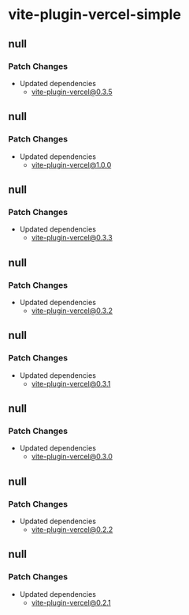 # vite-plugin-vercel-simple

## null

### Patch Changes

- Updated dependencies
  - vite-plugin-vercel@0.3.5

## null

### Patch Changes

- Updated dependencies
  - vite-plugin-vercel@1.0.0

## null

### Patch Changes

- Updated dependencies
  - vite-plugin-vercel@0.3.3

## null

### Patch Changes

- Updated dependencies
  - vite-plugin-vercel@0.3.2

## null

### Patch Changes

- Updated dependencies
  - vite-plugin-vercel@0.3.1

## null

### Patch Changes

- Updated dependencies
  - vite-plugin-vercel@0.3.0

## null

### Patch Changes

- Updated dependencies
  - vite-plugin-vercel@0.2.2

## null

### Patch Changes

- Updated dependencies
  - vite-plugin-vercel@0.2.1
